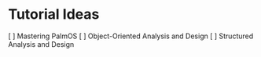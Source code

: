 # Tutorial Ideas

[ ] Mastering PalmOS
[ ] Object-Oriented Analysis and Design
[ ] Structured Analysis and Design
